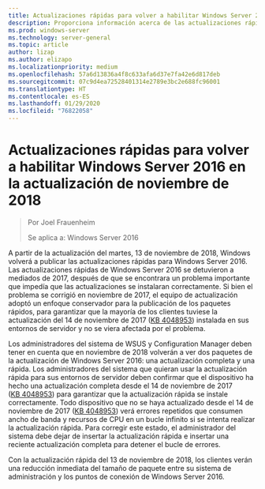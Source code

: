 ```yaml
---
title: Actualizaciones rápidas para volver a habilitar Windows Server 2016 en la actualización de noviembre de 2018
description: Proporciona información acerca de las actualizaciones rápidas en Windows Server 2016
ms.prod: windows-server
ms.technology: server-general
ms.topic: article
author: lizap
ms.author: elizapo
ms.localizationpriority: medium
ms.openlocfilehash: 57a6d13836a4f8c633afa6d37e7fa42e6d817deb
ms.sourcegitcommit: 07c9d4ea72528401314e2789e3bc2e688fc96001
ms.translationtype: HT
ms.contentlocale: es-ES
ms.lasthandoff: 01/29/2020
ms.locfileid: "76822058"
---
```

# <a name="express-updates-for-windows-server-2016-re-enabled-for-november-2018-update"></a>Actualizaciones rápidas para volver a habilitar Windows Server 2016 en la actualización de noviembre de 2018

> Por Joel Frauenheim
> 
> Se aplica a: Windows Server 2016

A partir de la actualización del martes, 13 de noviembre de 2018, Windows volverá a publicar las actualizaciones rápidas para Windows Server 2016. Las actualizaciones rápidas de Windows Server 2016 se detuvieron a mediados de 2017, después de que se encontrara un problema importante que impedía que las actualizaciones se instalaran correctamente. Si bien el problema se corrigió en noviembre de 2017, el equipo de actualización adoptó un enfoque conservador para la publicación de los paquetes rápidos, para garantizar que la mayoría de los clientes tuviese la actualización del 14 de noviembre de 2017 ([KB 4048953](https://support.microsoft.com/help/4048953/windows-10-update-kb4048953)) instalada en sus entornos de servidor y no se viera afectada por el problema.

Los administradores del sistema de WSUS y Configuration Manager deben tener en cuenta que en noviembre de 2018 volverán a ver dos paquetes de la actualización de Windows Server 2016: una actualización completa y una rápida. Los administradores del sistema que quieran usar la actualización rápida para sus entornos de servidor deben confirmar que el dispositivo ha hecho una actualización completa desde el 14 de noviembre de 2017 ([KB 4048953](https://support.microsoft.com/help/4048953/windows-10-update-kb4048953)) para garantizar que la actualización rápida se instale correctamente. Todo dispositivo que no se haya actualizado desde el 14 de noviembre de 2017 ([KB 4048953](https://support.microsoft.com/help/4048953/windows-10-update-kb4048953)) verá errores repetidos que consumen ancho de banda y recursos de CPU en un bucle infinito si se intenta realizar la actualización rápida.  Para corregir este estado, el administrador del sistema debe dejar de insertar la actualización rápida e insertar una reciente actualización completa para detener el bucle de errores.

Con la actualización rápida del 13 de noviembre de 2018, los clientes verán una reducción inmediata del tamaño de paquete entre su sistema de administración y los puntos de conexión de Windows Server 2016.  